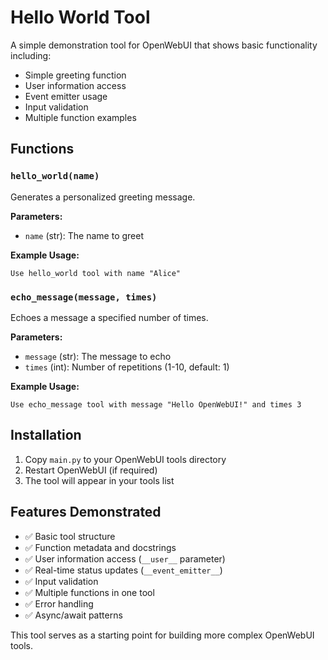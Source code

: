 # Hello World Tool

A simple demonstration tool for OpenWebUI that shows basic functionality including:

- Simple greeting function
- User information access
- Event emitter usage
- Input validation
- Multiple function examples

## Functions

### `hello_world(name)`
Generates a personalized greeting message.

**Parameters:**
- `name` (str): The name to greet

**Example Usage:**
```
Use hello_world tool with name "Alice"
```

### `echo_message(message, times)`
Echoes a message a specified number of times.

**Parameters:**
- `message` (str): The message to echo
- `times` (int): Number of repetitions (1-10, default: 1)

**Example Usage:**
```
Use echo_message tool with message "Hello OpenWebUI!" and times 3
```

## Installation

1. Copy `main.py` to your OpenWebUI tools directory
2. Restart OpenWebUI (if required)
3. The tool will appear in your tools list

## Features Demonstrated

- ✅ Basic tool structure
- ✅ Function metadata and docstrings
- ✅ User information access (`__user__` parameter)
- ✅ Real-time status updates (`__event_emitter__`)
- ✅ Input validation
- ✅ Multiple functions in one tool
- ✅ Error handling
- ✅ Async/await patterns

This tool serves as a starting point for building more complex OpenWebUI tools.